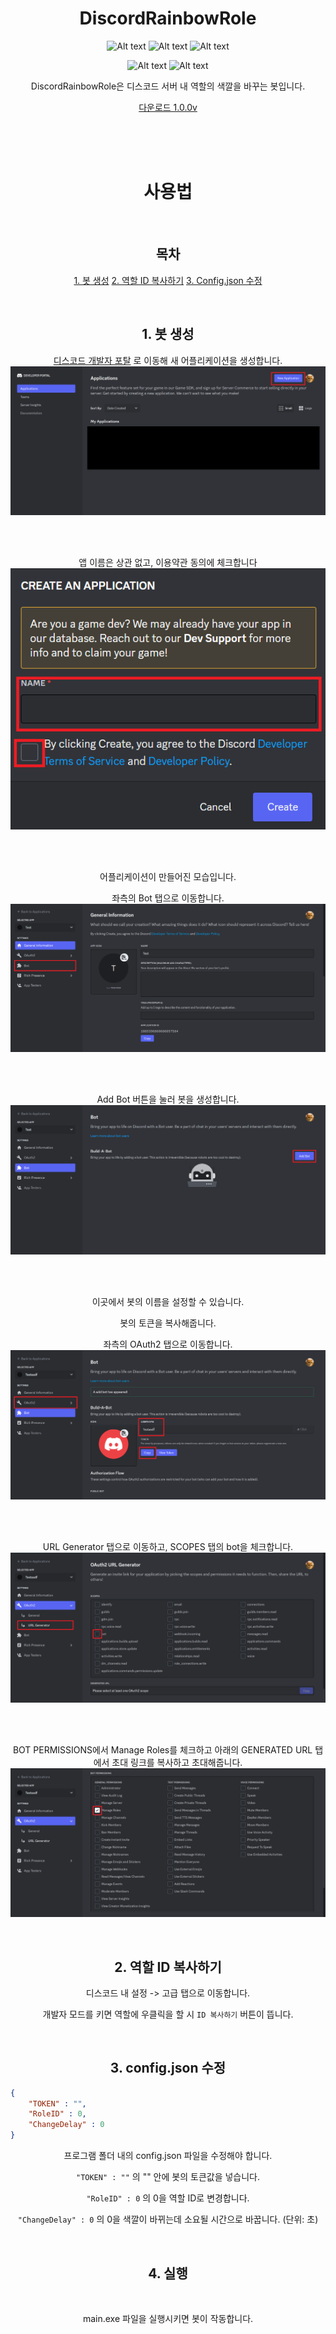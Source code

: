 <div align="center">

# DiscordRainbowRole

![Alt text](https://img.shields.io/github/languages/code-size/dev-ruby/DiscordRainbowRole)
![Alt text](https://img.shields.io/github/directory-file-count/dev-ruby/DiscordRainbowRole)
![Alt text](https://img.shields.io/tokei/lines/github/dev-ruby/DiscordRainbowRole)

![Alt text](https://img.shields.io/github/issues/dev-ruby/DiscordRainbowRole)
![Alt text](https://img.shields.io/github/commit-activity/m/dev-ruby/DiscordRainbowRole)

DiscordRainbowRole은 디스코드 서버 내 역할의 색깔을 바꾸는 봇입니다.

[다운로드 1.0.0v](https://github.com/dev-ruby/DiscordRainbowRole/releases/tag/1.0.0)

</br>
</br>
</br>

# 사용법

</br>

## 목차
[1. 봇 생성](#1-봇-생성)
[2. 역할 ID 복사하기](2-역할-id-복사하기)
[3. Config.json 수정](3-configjson-수정)


</br>

## 1. 봇 생성

[디스코드 개발자 포탈](https://discord.com/developers/applications) 로 이동해 새 어플리케이션을 생성합니다.
![Alt text](https://raw.githubusercontent.com/dev-ruby/DiscordRainbowRole/main/res/Guide/create_discord_bot_1.png)

</br>
</br>

앱 이름은 상관 없고, 이용약관 동의에 체크합니다
![Alt text](https://raw.githubusercontent.com/dev-ruby/DiscordRainbowRole/main/res/Guide/create_discord_bot_2.png)

</br>
</br>

어플리케이션이 만들어진 모습입니다.

좌측의 Bot 탭으로 이동합니다.
![Alt text](https://raw.githubusercontent.com/dev-ruby/DiscordRainbowRole/main/res/Guide/create_discord_bot_3.png)

</br>
</br>

Add Bot 버튼을 눌러 봇을 생성합니다.
![Alt text](https://raw.githubusercontent.com/dev-ruby/DiscordRainbowRole/main/res/Guide/create_discord_bot_4.png)

</br>
</br>

이곳에서 봇의 이름을 설정할 수 있습니다.

봇의 토큰을 복사해줍니다.

좌측의 OAuth2 탭으로 이동합니다.
![Alt text](https://raw.githubusercontent.com/dev-ruby/DiscordRainbowRole/main/res/Guide/create_discord_bot_5.png)

</br>
</br>

URL Generator 탭으로 이동하고, SCOPES 탭의 bot을 체크합니다.
![Alt text](https://raw.githubusercontent.com/dev-ruby/DiscordRainbowRole/main/res/Guide/create_discord_bot_6.png)

</br>
</br>

BOT PERMISSIONS에서 Manage Roles를 체크하고 아래의 GENERATED URL 탭에서 초대 링크를 복사하고 초대해줍니다.
![Alt text](https://raw.githubusercontent.com/dev-ruby/DiscordRainbowRole/main/res/Guide/create_discord_bot_7.png)

</br>

## 2. 역할 ID 복사하기

디스코드 내 설정 -> 고급 탭으로 이동합니다.

개발자 모드를 키면 역할에 우클릭을 할 시 `ID 복사하기` 버튼이 뜹니다.

</br>

## 3. config.json 수정

<div align="left">

```json
{
    "TOKEN" : "",
    "RoleID" : 0,
    "ChangeDelay" : 0
}
```

</div>

프로그램 폴더 내의 config.json 파일을 수정해야 합니다.

`"TOKEN" : ""`   의 "" 안에 봇의 토큰값을 넣습니다.

`"RoleID" : 0`   의 0을 역할 ID로 변경합니다.

`"ChangeDelay" : 0`   의 0을 색깔이 바뀌는데 소요될 시간으로 바꿉니다. (단위: 초)

</br>

## 4. 실행

</br>

main.exe 파일을 실행시키면 봇이 작동합니다.
